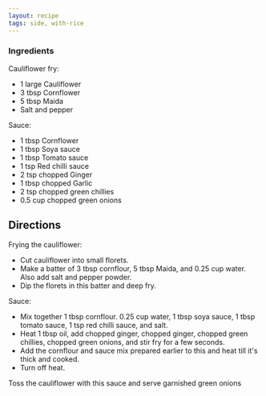 ```yaml
---
layout: recipe
tags: side, with-rice
---
```


### Ingredients

Cauliflower fry:

- 1 large Cauliflower
- 3 tbsp Cornflower
- 5 tbsp Maida
- Salt and pepper

Sauce:

- 1 tbsp Cornflower
- 1 tbsp Soya sauce
- 1 tbsp Tomato sauce
- 1 tsp Red chilli sauce
- 2 tsp chopped Ginger
- 1 tbsp chopped Garlic
- 2 tsp chopped green chillies
- 0.5 cup chopped green onions

## Directions

Frying the cauliflower:

- Cut cauliflower into small florets.
- Make a batter of 3 tbsp cornflour, 5 tbsp Maida, and 0.25 cup water. Also add salt and pepper powder.
- Dip the florets in this batter and deep fry.

Sauce:

- Mix together 1 tbsp cornflour. 0.25 cup water, 1 tbsp soya sauce, 1 tbsp tomato sauce, 1 tsp red chilli sauce, and salt.
- Heat 1 tbsp oil, add chopped ginger, chopped ginger, chopped green chillies, chopped green onions, and stir fry for a few seconds.
- Add the cornflour and sauce mix prepared earlier to this and heat till it's thick and cooked.
- Turn off heat.

Toss the cauliflower with this sauce and serve garnished green onions
